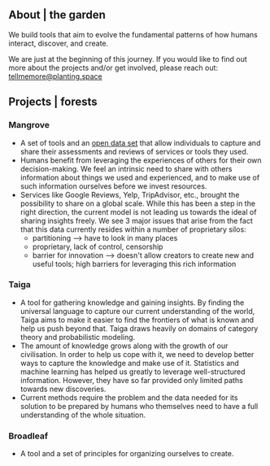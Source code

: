 ## About | the garden

We build tools that aim to evolve the fundamental patterns of how humans interact, discover, and create.

We are just at the beginning of this journey. If you would like to find out more about the projects and/or get involved, please reach out: tellmemore@planting.space 

## Projects | forests

### Mangrove

- A set of tools and an [open data set](https://en.wikipedia.org/wiki/Open_data) that allow individuals to capture and share their assessments and reviews of services or tools they used. 
- Humans benefit from leveraging the experiences of others for their own decision-making. We feel an intrinsic need to share with others information about things we used and experienced, and to make use of such information ourselves before we invest resources.
- Services like Google Reviews, Yelp, TripAdvisor, etc., brought the possibility to share on a global scale. While this has been a step in the right direction, the current model is not leading us towards the ideal of sharing insights freely. We see 3 major issues that arise from the fact that this data currently resides within a number of proprietary silos:
  - partitioning --> have to look in many places
  - proprietary, lack of control, censorship
  - barrier for innovation --> doesn't allow creators to create new and useful tools; high barriers for leveraging this rich information
  
### Taiga

- A tool for gathering knowledge and gaining insights. By finding the universal language to capture our current understanding of the world, Taiga aims to make it easier to find the frontiers of what is known and help us push beyond that. Taiga draws heavily on domains of category theory and probabilistic modeling.
- The amount of knowledge grows along with the growth of our civilisation. In order to help us cope with it, we need to develop better ways to capture the knowledge and make use of it. Statistics and machine learning has helped us greatly to leverage well-structured information. However, they have so far provided only limited paths towards new discoveries.
- Current methods require the problem and the data needed for its solution to be prepared by humans who themselves need to have a full understanding of the whole situation.

### Broadleaf

- A tool and a set of principles for organizing ourselves to create.
